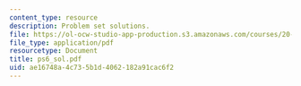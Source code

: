 ```yaml
---
content_type: resource
description: Problem set solutions.
file: https://ol-ocw-studio-app-production.s3.amazonaws.com/courses/20-106j-systems-microbiology-fall-2006/ae16748a4c735b1d4062182a91cac6f2_ps6_sol.pdf
file_type: application/pdf
resourcetype: Document
title: ps6_sol.pdf
uid: ae16748a-4c73-5b1d-4062-182a91cac6f2
---
```

